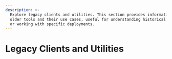 ```yaml
---
description: >-
  Explore legacy clients and utilities. This section provides information on
  older tools and their use cases, useful for understanding historical contexts
  or working with specific deployments.
---
```


# Legacy Clients and Utilities

